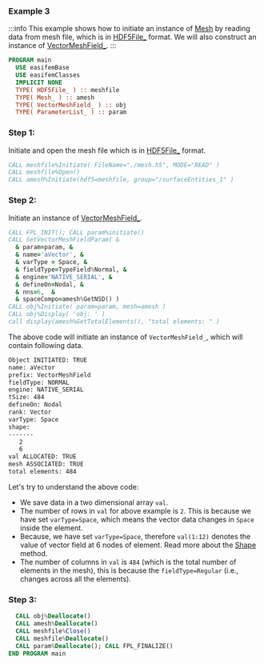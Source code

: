 ### Example 3

:::info
This example shows how to initiate an instance of [Mesh](/docs-api/Mesh) by reading data from mesh file, which is in [HDF5File_](/docs-api/HDF5File) format. We will also construct an instance of [VectorMeshField_](/docs-api/VectorMeshField).
:::

```fortran
PROGRAM main
  USE easifemBase
  USE easifemClasses
  IMPLICIT NONE
  TYPE( HDF5File_ ) :: meshfile
  TYPE( Mesh_ ) :: amesh
  TYPE( VectorMeshField_ ) :: obj
  TYPE( ParameterList_ ) :: param
```

### Step 1:

Initiate and open the mesh file which is in [HDF5File_](/docs-api/HDF5File) format.

```fortran
CALL meshfile%Initiate( FileName="./mesh.h5", MODE="READ" )
CALL meshfile%Open()
CALL amesh%Initiate(hdf5=meshfile, group="/surfaceEntities_1" )
```

### Step 2:

Initiate an instance of [VectorMeshField_](/docs-api/VectorMeshField).

```fortran
CALL FPL_INIT(); CALL param%initiate()
CALL SetVectorMeshFieldParam( &
  & param=param, &
  & name='aVector', &
  & varType = Space, &
  & fieldType=TypeField%Normal, &
  & engine='NATIVE_SERIAL', &
  & defineOn=Nodal, &
  & nns=6,  &
  & spaceCompo=amesh%GetNSD() )
CALL obj%Initiate( param=param, mesh=amesh )
CALL obj%Display( 'obj: ' )
call display(amesh%GetTotalElements(), "total elements: " )
```

The above code will initiate an instance of `VectorMeshField_`, which will contain following data.

```txt
Object INITIATED: TRUE
name: aVector
prefix: VectorMeshField
fieldType: NORMAL              
engine: NATIVE_SERIAL
tSize: 484
defineOn: Nodal
rank: Vector
varType: Space
shape: 
-------
   2   
   6   
val ALLOCATED: TRUE
mesh ASSOCIATED: TRUE
total elements: 484
```

Let's try to understand the above code:

- We save data in a two dimensional array `val`.
- The number of rows in `val` for above example is `2`. This is because we have set `varType=Space`, which means the vector data changes in `Space` inside the element.
- Because, we have set `varType=Space`, therefore `val(1:12)` denotes the value of vector field at 6 nodes of element. Read more about the [Shape](/docs-api/AbstractMeshField/AbstractMeshField_) method.
- The number of columns in `val` is `484` (which is the total number of elements in the mesh), this is because the `fieldType=Regular` (i.e., changes across all the elements).

### Step 3:

```fortran
  CALL obj%Deallocate()
  CALL amesh%Deallocate()
  CALL meshfile%Close()
  CALL meshfile%Deallocate()
  CALL param%Deallocate(); CALL FPL_FINALIZE()
END PROGRAM main
```
